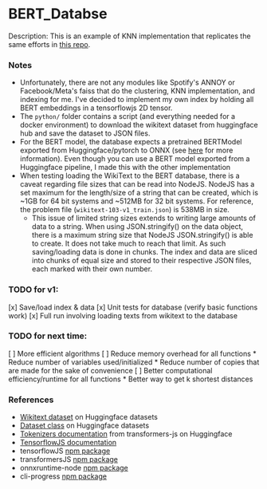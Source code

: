 # BERT_Databse

Description: This is an example of KNN implementation that replicates the same efforts in [this repo](https://github.com/dmmagdal/BERT_Database).


### Notes

 - Unfortunately, there are not any modules like Spotify's ANNOY or Facebook/Meta's faiss that do the clustering, KNN implementation, and indexing for me. I've decided to implement my own index by holding all BERT embeddings in a tensorflowjs 2D tensor.
 - The `python/` folder contains a script (and everything needed for a docker environment) to download the wikitext dataset from huggingface hub and save the dataset to JSON files.
 - For the BERT model, the database expects a pretrained BERTModel exported from Huggingface/pytorch to ONNX (see [here](https://github.com/dmmagdal/MobileML/tree/main/BERT/Export-HF) for more information). Even though you can use a BERT model exported from a Huggingface pipeline, I made this with the other implementation
 - When testing loading the WikiText to the BERT database, there is a caveat regarding file sizes that can be read into NodeJS. NodeJS has a set maximum for the length/size of a string that can be created, which is ~1GB for 64 bit systems and ~512MB for 32 bit systems. For reference, the problem file (`wikitext-103-v1_train.json`) is 538MB in size.
     - This issue of limited string sizes extends to writing large amounts of data to a string. When using JSON.stringify() on the data object, there is a maximum string size that NodeJS JSON.stringify() is able to create. It does not take much to reach that limit. As such saving/loading data is done in chunks. The index and data are sliced into chunks of equal size and stored to their respective JSON files, each marked with their own number.


### TODO for v1:

[x] Save/load index & data
[x] Unit tests for database (verify basic functions work)
[x] Full run involving loading texts from wikitext to the database


### TODO for next time:

[ ] More efficient algorithms
     [ ] Reduce memory overhead for all functions
         * Reduce number of variables used/initialized
         * Reduce number of copies that are made for the sake of convenience
     [ ] Better computational efficiency/runtime for all functions
         * Better way to get k shortest distances


### References

 - [Wikitext dataset](https://huggingface.co/datasets/wikitext) on Huggingface datasets
 - [Dataset class](https://huggingface.co/docs/datasets/v2.7.1/en/package_reference/main_classes#datasets.Dataset) on Huggingface datasets
 - [Tokenizers documentation](https://huggingface.co/docs/transformers.js/api/tokenizers) from transformers-js on Huggingface
 - [TensorflowJS documentation](https://js.tensorflow.org/api/latest/)
 - tensorflowJS [npm package](https://www.npmjs.com/package/@tensorflow/tfjs)
 - transformersJS [npm package](https://www.npmjs.com/package/@xenova/transformers)
 - onnxruntime-node [npm package](https://www.npmjs.com/package/onnxruntime-node?activeTab=readme)
 - cli-progress [npm package](https://www.npmjs.com/package/cli-progress)